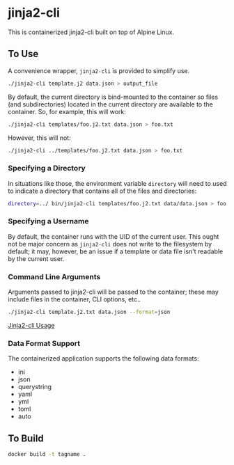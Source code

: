 # jinja2-cli

This is containerized jinja2-cli built on top of Alpine Linux.

## To Use

A convenience wrapper, `jinja2-cli` is provided to simplify use.

```bash
./jinja2-cli template.j2 data.json > output_file
```

By default, the current directory is bind-mounted to the container
so files (and subdirectories) located in the current directory are
available to the container.  So, for example, this will work:

```bash
./jinja2-cli templates/foo.j2.txt data.json > foo.txt
```

However, this will not:

```bash
./jinja2-cli ../templates/foo.j2.txt data.json > foo.txt
```

### Specifying a Directory

In situations like those, the environment variable `directory`
will need to used to indicate a directory that contains all
of the files and directories:

```bash
directory=../ bin/jinja2-cli templates/foo.j2.txt data/data.json > foo.txt
```

### Specifying a Username

By default, the container runs with the UID of the current user.  This
ought not be major concern as `jinja2-cli` does not write to the filesystem
by default; it may, however, be an issue if a template or data file isn't
readable by the current user.

### Command Line Arguments

Arguments passed to jinja2-cli will be passed to the container; these
may include files in the container, CLI options, etc..

```bash
./jinja2-cli template.j2.txt data.json --format=json
```

[Jinja2-cli Usage](https://raw.githubusercontent.com/mattrobenolt/jinja2-cli/main/README.md#Usage)

### Data Format Support

The containerized application supports the following data formats:

- ini
- json
- querystring
- yaml
- yml
- toml
- auto

## To Build

```bash
docker build -t tagname .
```
